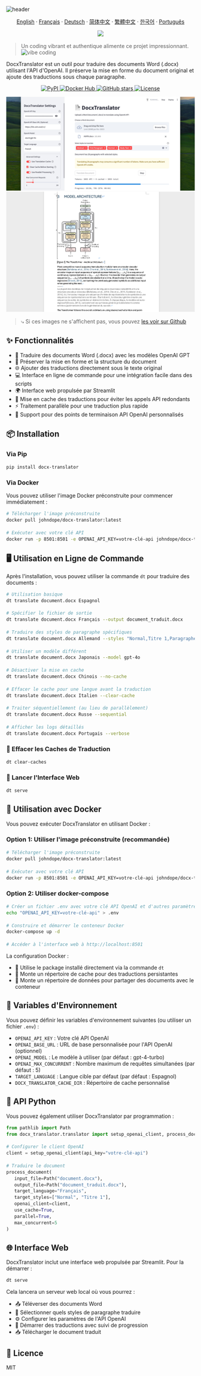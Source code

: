 ![header](https://capsule-render.vercel.app/api?type=waving&color=6eed4c&height=300&section=header&text=Docx%20Translator&fontSize=90&fontAlignY=40&animation=fadeIn&desc=Traduction%20immersive%20de%20fichiers%20Word%20docx)

<p align="center"> 
  <a href="/README.md">English</a> 
  ·
  <a href="/docs/README_fr.md">Français</a>
  ·
  <a href="/docs/README_de.md">Deutsch</a>
  ·
  <a href="/docs/README_zh-cn.md">简体中文</a>  
  ·
  <a href="/docs/README_zh-tw.md">繁體中文</a>
  ·
  <a href="/docs/README_kr.md">한국어</a> 
  ·
  <a href="/docs/README_pt.md">Português</a>
</p>

<p align="center">
<img src="https://img.shields.io/badge/100%25_vibe_coding-6eed4c?style=for-the-badge">
</p>

> Un coding vibrant et authentique alimente ce projet impressionnant. <img src="https://emojik.vercel.app/s/🤖_😎?size=32" width="16px" alt="vibe coding" />

DocxTranslator est un outil pour traduire des documents Word (.docx) utilisant l'API d'OpenAI. Il préserve la mise en forme du document original et ajoute des traductions sous chaque paragraphe.

<p align="center">
  <a href="https://pypi.org/project/docx-translator/">
    <img src="https://img.shields.io/pypi/v/docx-translator?color=blue&logo=pypi&logoColor=white" alt="PyPI">
  </a>
  <a href="https://hub.docker.com/r/johndope/docx-translator">
    <img src="https://img.shields.io/docker/pulls/johndope/docx-translator?color=blue&logo=docker&logoColor=white" alt="Docker Hub">
  </a>
  <a href="https://github.com/john-theo/docx-translator">
    <img src="https://img.shields.io/github/stars/john-theo/docx-translator" alt="GitHub stars">
  </a>
  <a href="https://github.com/john-theo/docx-translator">
    <img src="https://img.shields.io/github/license/john-theo/docx-translator?color=green" alt="License">
  </a>
</p>

<img src="../static/app.jpg">
<img src="../static/demo.jpg">

> ⤷ Si ces images ne s'affichent pas, vous pouvez [les voir sur Github](https://github.com/john-theo/docx-translator)

## ✨ Fonctionnalités

- 🔄 Traduire des documents Word (.docx) avec les modèles OpenAI GPT
- 🎨 Préserver la mise en forme et la structure du document
- 🌐 Ajouter des traductions directement sous le texte original
- 💻 Interface en ligne de commande pour une intégration facile dans des scripts
- 🌍 Interface web propulsée par Streamlit
- 💾 Mise en cache des traductions pour éviter les appels API redondants
- ⚡ Traitement parallèle pour une traduction plus rapide
- 🔧 Support pour des points de terminaison API OpenAI personnalisés

## 📦 Installation

### Via Pip
```bash
pip install docx-translator
```

### Via Docker
Vous pouvez utiliser l'image Docker préconstruite pour commencer immédiatement :

```bash
# Télécharger l'image préconstruite
docker pull johndope/docx-translator:latest

# Exécuter avec votre clé API
docker run -p 8501:8501 -e OPENAI_API_KEY=votre-clé-api johndope/docx-translator
```

## 🖥️ Utilisation en Ligne de Commande

Après l'installation, vous pouvez utiliser la commande `dt` pour traduire des documents :

```bash
# Utilisation basique
dt translate document.docx Espagnol

# Spécifier le fichier de sortie
dt translate document.docx Français --output document_traduit.docx

# Traduire des styles de paragraphe spécifiques
dt translate document.docx Allemand --styles "Normal,Titre 1,Paragraphe de liste"

# Utiliser un modèle différent
dt translate document.docx Japonais --model gpt-4o

# Désactiver la mise en cache
dt translate document.docx Chinois --no-cache

# Effacer le cache pour une langue avant la traduction
dt translate document.docx Italien --clear-cache

# Traiter séquentiellement (au lieu de parallèlement)
dt translate document.docx Russe --sequential

# Afficher les logs détaillés
dt translate document.docx Portugais --verbose
```

### 🧹 Effacer les Caches de Traduction

```bash
dt clear-caches
```

### 🚀 Lancer l'Interface Web

```bash
dt serve
```

## 🐳 Utilisation avec Docker

Vous pouvez exécuter DocxTranslator en utilisant Docker :

### Option 1: Utiliser l'image préconstruite (recommandée)

```bash
# Télécharger l'image préconstruite
docker pull johndope/docx-translator:latest

# Exécuter avec votre clé API
docker run -p 8501:8501 -e OPENAI_API_KEY=votre-clé-api johndope/docx-translator
```

### Option 2: Utiliser docker-compose

```bash
# Créer un fichier .env avec votre clé API OpenAI et d'autres paramètres
echo "OPENAI_API_KEY=votre-clé-api" > .env

# Construire et démarrer le conteneur Docker
docker-compose up -d

# Accéder à l'interface web à http://localhost:8501
```

La configuration Docker :
- 📂 Utilise le package installé directement via la commande `dt`
- 💽 Monte un répertoire de cache pour des traductions persistantes
- 📁 Monte un répertoire de données pour partager des documents avec le conteneur

## 🔑 Variables d'Environnement

Vous pouvez définir les variables d'environnement suivantes (ou utiliser un fichier `.env`) :

- `OPENAI_API_KEY` : Votre clé API OpenAI
- `OPENAI_BASE_URL` : URL de base personnalisée pour l'API OpenAI (optionnel)
- `OPENAI_MODEL` : Le modèle à utiliser (par défaut : gpt-4-turbo)
- `OPENAI_MAX_CONCURRENT` : Nombre maximum de requêtes simultanées (par défaut : 5)
- `TARGET_LANGUAGE` : Langue cible par défaut (par défaut : Espagnol)
- `DOCX_TRANSLATOR_CACHE_DIR` : Répertoire de cache personnalisé

## 🐍 API Python

Vous pouvez également utiliser DocxTranslator par programmation :

```python
from pathlib import Path
from docx_translator.translator import setup_openai_client, process_document

# Configurer le client OpenAI
client = setup_openai_client(api_key="votre-clé-api")

# Traduire le document
process_document(
   input_file=Path("document.docx"),
   output_file=Path("document_traduit.docx"),
   target_language="Français",
   target_styles=["Normal", "Titre 1"],
   openai_client=client,
   use_cache=True,
   parallel=True,
   max_concurrent=5
)
```

## 🌐 Interface Web

DocxTranslator inclut une interface web propulsée par Streamlit. Pour la démarrer :

```bash
dt serve
```

Cela lancera un serveur web local où vous pourrez :
- 📤 Téléverser des documents Word
- 🎯 Sélectionner quels styles de paragraphe traduire
- ⚙️ Configurer les paramètres de l'API OpenAI
- 🚀 Démarrer des traductions avec suivi de progression
- 📥 Télécharger le document traduit

## 📜 Licence

MIT 
